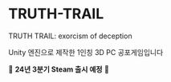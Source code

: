 # TRUTH-TRAIL
TRUTH TRAIL: exorcism of deception

Unity 엔진으로 제작한 1인칭 3D PC 공포게임입니다

👻 **24년 3분기 Steam 출시 예정** 👻
